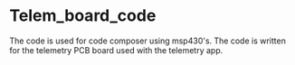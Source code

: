 # Telem_board_code

The code is used for code composer using msp430's. The code is written for the telemetry PCB board used with the telemetry app.
